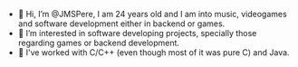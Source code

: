 - 👋 Hi, I’m @JMSPere, I am 24 years old and I am into music, videogames and software development either in backend or games.
- 👀 I’m interested in software developing projects, specially those regarding games or backend development.
- 🌱 I've worked with C/C++ (even though most of it was pure C) and Java.
